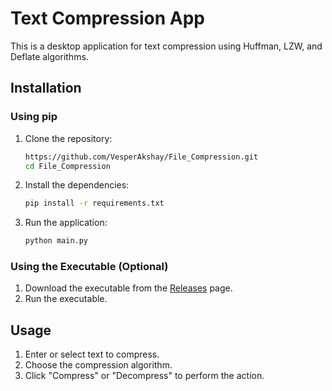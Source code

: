 # Text Compression App

This is a desktop application for text compression using Huffman, LZW, and Deflate algorithms.

## Installation

### Using pip

1. Clone the repository:
    ```bash
    https://github.com/VesperAkshay/File_Compression.git
    cd File_Compression
    ```

2. Install the dependencies:
    ```bash
    pip install -r requirements.txt
    ```

3. Run the application:
    ```bash
    python main.py
    ```

### Using the Executable (Optional)

1. Download the executable from the [Releases](https://github.com/VesperAkshay/File_Compression/releases/tag/v1.0) page.
2. Run the executable.

## Usage

1. Enter or select text to compress.
2. Choose the compression algorithm.
3. Click "Compress" or "Decompress" to perform the action.

